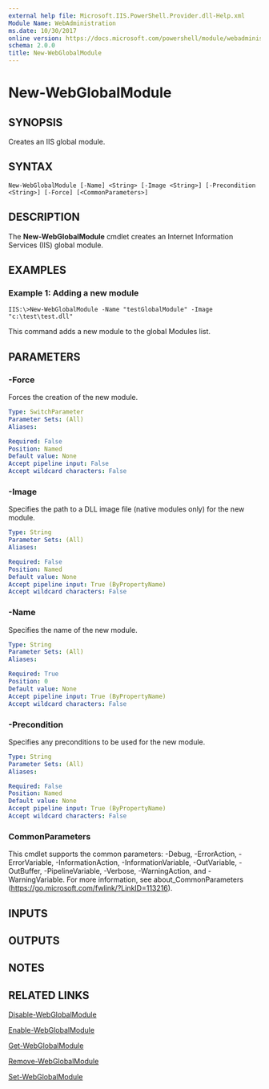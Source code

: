 ```yaml
---
external help file: Microsoft.IIS.PowerShell.Provider.dll-Help.xml
Module Name: WebAdministration
ms.date: 10/30/2017
online version: https://docs.microsoft.com/powershell/module/webadministration/new-webglobalmodule?view=windowsserver2012r2-ps&wt.mc_id=ps-gethelp
schema: 2.0.0
title: New-WebGlobalModule
---
```


# New-WebGlobalModule

## SYNOPSIS
Creates an IIS global module.

## SYNTAX

```
New-WebGlobalModule [-Name] <String> [-Image <String>] [-Precondition <String>] [-Force] [<CommonParameters>]
```

## DESCRIPTION
The **New-WebGlobalModule** cmdlet creates an Internet Information Services (IIS) global module.

## EXAMPLES

### Example 1: Adding a new module
```
IIS:\>New-WebGlobalModule -Name "testGlobalModule" -Image "c:\test\test.dll"
```

This command adds a new module to the global Modules list.

## PARAMETERS

### -Force
Forces the creation of the new module.

```yaml
Type: SwitchParameter
Parameter Sets: (All)
Aliases: 

Required: False
Position: Named
Default value: None
Accept pipeline input: False
Accept wildcard characters: False
```

### -Image
Specifies the path to a DLL image file (native modules only) for the new module.

```yaml
Type: String
Parameter Sets: (All)
Aliases: 

Required: False
Position: Named
Default value: None
Accept pipeline input: True (ByPropertyName)
Accept wildcard characters: False
```

### -Name
Specifies the name of the new module.

```yaml
Type: String
Parameter Sets: (All)
Aliases: 

Required: True
Position: 0
Default value: None
Accept pipeline input: True (ByPropertyName)
Accept wildcard characters: False
```

### -Precondition
Specifies any preconditions to be used for the new module.

```yaml
Type: String
Parameter Sets: (All)
Aliases: 

Required: False
Position: Named
Default value: None
Accept pipeline input: True (ByPropertyName)
Accept wildcard characters: False
```

### CommonParameters
This cmdlet supports the common parameters: -Debug, -ErrorAction, -ErrorVariable, -InformationAction, -InformationVariable, -OutVariable, -OutBuffer, -PipelineVariable, -Verbose, -WarningAction, and -WarningVariable. For more information, see about_CommonParameters (https://go.microsoft.com/fwlink/?LinkID=113216).

## INPUTS

## OUTPUTS

## NOTES

## RELATED LINKS

[Disable-WebGlobalModule](./Disable-WebGlobalModule.md)

[Enable-WebGlobalModule](./Enable-WebGlobalModule.md)

[Get-WebGlobalModule](./Get-WebGlobalModule.md)

[Remove-WebGlobalModule](./Remove-WebGlobalModule.md)

[Set-WebGlobalModule](./Set-WebGlobalModule.md)

